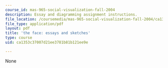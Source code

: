 ```yaml
---
course_id: mas-965-social-visualization-fall-2004
description: Essay and diagramming assignment instructions.
file_location: /coursemedia/mas-965-social-visualization-fall-2004/ca1353c37007d21ee3781b81b121ee9e_assn10.pdf
file_type: application/pdf
layout: pdf
title: 'the face: essays and sketches'
type: course
uid: ca1353c37007d21ee3781b81b121ee9e

---
```

None